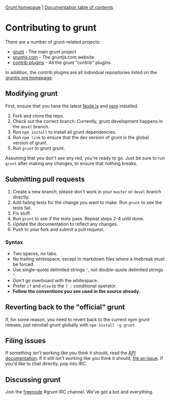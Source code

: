 [Grunt homepage](http://gruntjs.com/) | [Documentation table of contents](https://github.com/gruntjs/grunt/blob/devel/docs/toc.md)

# Contributing to grunt

There are a number of grunt-related projects:

* [grunt](https://github.com/gruntjs/grunt) - The main grunt project
* [gruntjs.com](https://github.com/gruntjs/gruntjs.com) - The gruntjs.com website
* [contrib plugins](https://github.com/gruntjs/grunt-contrib) - All the grunt "contrib" plugins

In addition, the contrib plugins are all individual repositories listed on the [gruntjs org homepage](https://github.com/gruntjs).

## Modifying grunt
First, ensure that you have the latest [Node.js](http://nodejs.org/) and [npm](http://npmjs.org/) installed.

1. Fork and clone the repo.
1. Check out the correct branch. Currently, grunt development happens in the `devel` branch.
1. Run `npm install` to install all grunt dependencies.
1. Run `npm link` to ensure that the dev version of grunt is the global version of grunt.
1. Run `grunt` to grunt grunt.

Assuming that you don't see any red, you're ready to go. Just be sure to run `grunt` after making any changes, to ensure that nothing breaks.

## Submitting pull requests

1. Create a new branch, please don't work in your `master` or `devel` branch directly.
1. Add failing tests for the change you want to make. Run `grunt` to see the tests fail.
1. Fix stuff.
1. Run `grunt` to see if the tests pass. Repeat steps 2-4 until done.
1. Update the documentation to reflect any changes.
1. Push to your fork and submit a pull request.

### Syntax

* Two spaces, no tabs.
* No trailing whitespace, except in markdown files where a linebreak must be forced.
* Use single-quote delimited strings `'`, not double-quote delimited strings `"`.
* Don't go overboard with the whitespace.
* Prefer `if` and `else` to the `? :` conditional operator.
* **Follow the conventions you see used in the source already.**

## Reverting back to the "official" grunt
If, for some reason, you need to revert back to the current npm grunt release, just reinstall grunt globally with ```npm install -g grunt```

## Filing issues
If something isn't working like you think it should, read the [API documentation](https://github.com/gruntjs/grunt/blob/devel/docs/api.md). If it still isn't working like you think it should, [file an issue](https://github.com/gruntjs/grunt/issues). If you'd like to chat directly, pop into IRC.

## Discussing grunt
Join the [freenode](http://freenode.net/) #grunt IRC channel. We've got a bot and everything.
